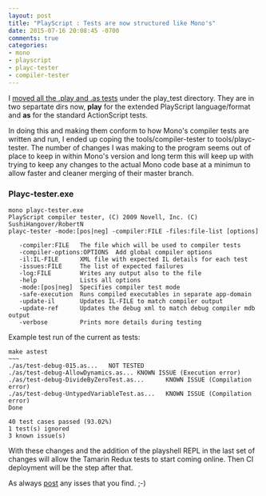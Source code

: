 ```yaml
---
layout: post
title: "PlayScript : Tests are now structured like Mono's"
date: 2015-07-16 20:08:45 -0700
comments: true
categories: 
- mono
- playscript
- playc-tester
- compiler-tester
---
```

I [moved all the .play and .as tests](https://github.com/PlayScriptRedux/playscript/pull/8) under the play_test directory. They are in two separtate dirs now, **play** for the extended PlayScript language/format and **as** for the standard ActionScript tests.

In doing this and making them conform to how Mono's compiler tests are written and run, I ended up coping the tools/compiler-tester to tools/playc-tester. The number of changes I was making to the program seems out of place to keep in within Mono's version and long term this will keep up with trying to keep any changes to the actual Mono code base at a minimun to allow faster and cleaner merging of their master branch.

### Playc-tester.exe

	mono playc-tester.exe
	PlayScript compiler tester, (C) 2009 Novell, Inc. (C) SushiHangover/RobertN
	playc-tester -mode:[pos|neg] -compiler:FILE -files:file-list [options]

	   -compiler:FILE   The file which will be used to compiler tests
	   -compiler-options:OPTIONS  Add global compiler options
	   -il:IL-FILE      XML file with expected IL details for each test
	   -issues:FILE     The list of expected failures
	   -log:FILE        Writes any output also to the file
	   -help            Lists all options
	   -mode:[pos|neg]  Specifies compiler test mode
	   -safe-execution  Runs compiled executables in separate app-domain
	   -update-il       Updates IL-FILE to match compiler output
	   -update-ref      Updates the debug xml to match debug compiler mdb output
	   -verbose         Prints more details during testing


Example test run of the current as tests:

    make astest
    ~~~
    ./as/test-debug-015.as...   NOT TESTED
    ./as/test-debug-AllowDynamics.as... KNOWN ISSUE (Execution error)
    ./as/test-debug-DivideByZeroTest.as...      KNOWN ISSUE (Compilation error)
    ./as/test-debug-UntypedVariableTest.as...   KNOWN ISSUE (Compilation error)
    Done

    40 test cases passed (93.02%)
    1 test(s) ignored
    3 known issue(s)
    
With these changes and the addition of the playshell REPL in the last set of changes will allow the Tamarin Redux tests to start coming online. Then CI deployment will be the step after that.
 
As always [post](https://github.com/PlayScriptRedux/playscript/issues) any isses that you find. ;-)